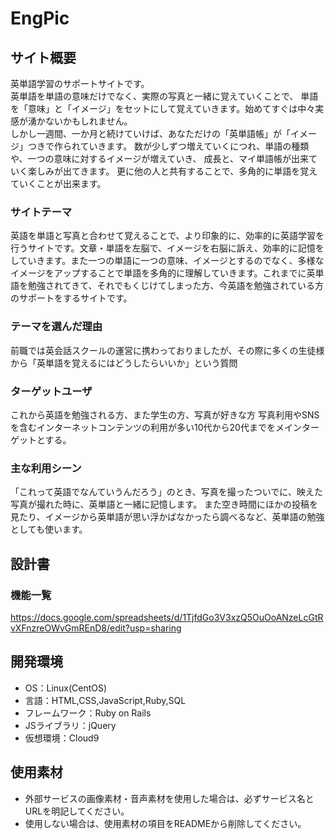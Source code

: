 # EngPic

## サイト概要
英単語学習のサポートサイトです。<br>
英単語を単語の意味だけでなく、実際の写真と一緒に覚えていくことで、 単語を「意味」と「イメージ」をセットにして覚えていきます。始めてすぐは中々実感が湧かないかもしれません。 <br>しかし一週間、一か月と続けていけば、あなただけの「英単語帳」が「イメージ」つきで作られていきます。 数が少しずつ増えていくにつれ、単語の種類や、一つの意味に対するイメージが増えていき、 成長と、マイ単語帳が出来ていく楽しみが出てきます。 更に他の人と共有することで、多角的に単語を覚えていくことが出来ます。

### サイトテーマ
英語を単語と写真と合わせて覚えることで、より印象的に、効率的に英語学習を行うサイトです。文章・単語を左脳で、イメージを右脳に訴え、効率的に記憶をしていきます。また一つの単語に一つの意味、イメージとするのでなく、多様なイメージをアップすることで単語を多角的に理解していきます。これまでに英単語を勉強されてきて、それでもくじけてしまった方、今英語を勉強されている方のサポートをするサイトです。

### テーマを選んだ理由
前職では英会話スクールの運営に携わっておりましたが、その際に多くの生徒様から「英単語を覚えるにはどうしたらいいか」という質問

### ターゲットユーザ
これから英語を勉強される方、また学生の方、写真が好きな方 写真利用やSNSを含むインターネットコンテンツの利用が多い10代から20代までをメインターゲットとする。

### 主な利用シーン
「これって英語でなんていうんだろう」のとき、写真を撮ったついでに、映えた写真が撮れた時に、英単語と一緒に記憶します。 また空き時間にほかの投稿を見たり、イメージから英単語が思い浮かばなかったら調べるなど、英単語の勉強としても使います。

## 設計書

### 機能一覧
<https://docs.google.com/spreadsheets/d/1TjfdGo3V3xzQ5OuOoANzeLcGtRvXFnzreOWvGmREnD8/edit?usp=sharing>

## 開発環境
- OS：Linux(CentOS)
- 言語：HTML,CSS,JavaScript,Ruby,SQL
- フレームワーク：Ruby on Rails
- JSライブラリ：jQuery
- 仮想環境：Cloud9

## 使用素材
- 外部サービスの画像素材・音声素材を使用した場合は、必ずサービス名とURLを明記してください。
- 使用しない場合は、使用素材の項目をREADMEから削除してください。